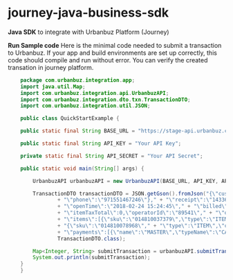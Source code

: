 
# journey-java-business-sdk
**Java SDK** to integrate with Urbanbuz Platform (Journey)

**Run Sample code**
Here is the minimal code needed to submit a transaction to Urbanbuz. If your app and build environments are set up correctly, this code should compile and run without error. You can verify the created transation in journey platform.
```java
    package com.urbanbuz.integration.app;
    import java.util.Map;
    import com.urbanbuz.integration.api.UrbanbuzAPI;
    import com.urbanbuz.integration.dto.txn.TransactionDTO;
    import com.urbanbuz.integration.util.JSON;

    public class QuickStartExample {

	public static final String BASE_URL = "https://stage-api.urbanbuz.com"; // This will be different for production.

	public static final String API_KEY = "Your API Key";

	private static final String API_SECRET = "Your API Secret";

	public static void main(String[] args) {

		UrbanbuzAPI urbanbuzAPI = new UrbanbuzAPI(BASE_URL, API_KEY, API_SECRET);

		TransactionDTO transactionDTO = JSON.getGson().fromJson("{\"customer\":{\"customer_id\":\"77703999878907\","
				+ "\"phone\":\"971551467246\"}," + "\"receipt\":\"14336570004\","
				+ "\"openTime\":\"2018-02-24 15:24:45\"," + "\"billed\":500,\"paid\":500," + "\"itemDiscountTotal\":0,"
				+ "\"itemTaxTotal\":0,\"operatorId\":\"89541\"," + "\"operatorName\":\"Shefin\","
				+ "\"items\":[{\"sku\":\"014810037379\",\"type\":\"ITEM\",\"qty\":1,\"unitPrice\":100},"
				+ "{\"sku\":\"014810078968\"," + "\"type\":\"ITEM\",\"qty\":2,\"unitPrice\":200}],"
				+ "\"payments\":[{\"name\":\"MASTER\",\"typeName\":\"CARD\",\"amount\":500,\"referenceId\":\"Payment-20180224\"}]}",
				TransactionDTO.class);

		Map<Integer, String> submitTransaction = urbanbuzAPI.submitTransaction("1234", transactionDTO);
		System.out.println(submitTransaction);
	}
    }
